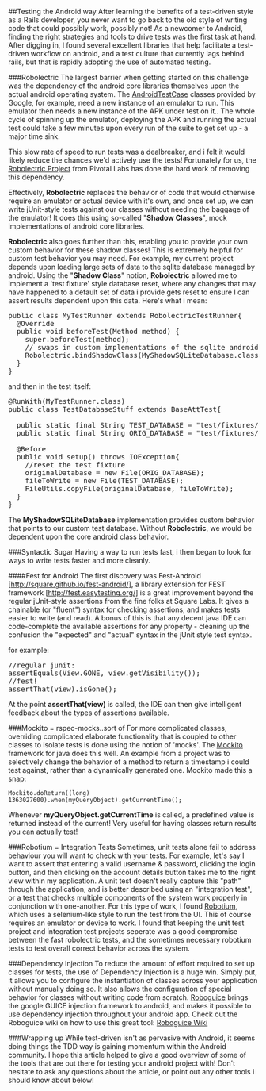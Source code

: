 ##Testing the Android way
After learning the benefits of a test-driven style as a Rails developer, you never want to go back to the old style of writing code that could possibly work, possibly not! As a newcomer to Android, finding the right strategies and tools to drive tests was the first task at hand. After digging in, I found several excellent libraries that help facilitate a test-driven workflow on android, and a test culture that currently lags behind rails, but that is rapidly adopting the use of automated testing.

###Robolectric
The largest barrier when getting started on this challenge was the dependency of the android core libraries themselves upon the actual android operating system. The [AndroidTestCase](http://developer.android.com/reference/android/test/AndroidTestCase.html) classes provided by Google, for example, need a new instance of an emulator to run.
This emulator then needs a new instance of the APK under test on it.. The whole cycle of spinning up the emulator, deploying the APK and running the actual test could take a few minutes upon every run of the suite to get set up - a major time sink.

This slow rate of speed to run tests was a dealbreaker, and i felt it would likely reduce the chances we'd actively use the tests! Fortunately for us, the [Robolectric Project](http://pivotal.github.io/robolectric/) from Pivotal Labs has done the hard work of removing this dependency. 

Effectively, **Robolectric** replaces the behavior of code that would otherwise require an emulator or actual device with it's own, and once set up, we can write jUnit-style tests against our classes without needing the baggage of the emulator! It does this using so-called "**Shadow Classes**", mock implementations of android core libraries. 

**Robolectric** also goes further than this, enabling you to provide your own custom behavior for these shadow classes! This is extremely helpful for custom test behavior you may need. For example, my current project depends upon loading large sets of data to the sqlite database managed by android. Using the "**Shadow Class**" notion, **Robolectric** allowed me to implement a 'test fixture' style database reset, where any changes that may have happened to a default set of data i provide gets reset to ensure I can assert results dependent upon this data. Here's what i mean:

<pre>
public class MyTestRunner extends RobolectricTestRunner{
  @Override
  public void beforeTest(Method method) {
    super.beforeTest(method);
    // swaps in custom implementations of the sqlite android database class.
    Robolectric.bindShadowClass(MyShadowSQLiteDatabase.class);
  }
}
</pre>

and then in the test itself:
<pre>
@RunWith(MyTestRunner.class)
public class TestDatabaseStuff extends BaseAttTest{

  public static final String TEST_DATABASE = "test/fixtures/test_database.s3db";
  public static final String ORIG_DATABASE = "test/fixtures/test_database.orig";

  @Before
  public void setup() throws IOException{
    //reset the test fixture
    originalDatabase = new File(ORIG_DATABASE);
    fileToWrite = new File(TEST_DATABASE);
    FileUtils.copyFile(originalDatabase, fileToWrite);
  }
}
</pre>

The **MyShadowSQLiteDatabase** implementation provides custom behavior that points to our custom test database. 
Without **Robolectric**, we would be dependent upon the core android class behavior.

###Syntactic Sugar
Having a way to run tests fast, i then began to look for ways to write tests faster and more cleanly. 

####Fest for Android
The first discovery was Fest-Android [http://square.github.io/fest-android/], a library extension for FEST framework [http://fest.easytesting.org/] is a great improvement beyond the regular jUnit-style assertions from the fine folks at Square Labs. It gives a chainable (or "fluent") syntax for checking  assertions, and makes tests easier to write (and read). A bonus of this is that any decent java IDE can code-complete the available assertions for any property - cleaning up the confusion the "expected" and "actual" syntax in the jUnit style test syntax.

for example:
<pre>
//regular junit:
assertEquals(View.GONE, view.getVisibility());
//fest!
assertThat(view).isGone();
</pre>

At the point **assertThat(view)** is called, the IDE can then give intelligent feedback about the types of assertions available.

###Mockito = rspec-mocks..sort of
For more complicated classes, overriding complicated elaborate functionality that is coupled to other classes to isolate tests is done using the notion of 'mocks'.
The [Mockito](https://code.google.com/p/mockito/) framework for java does this well. An example from a project was to selectively change the behavior of a method to return a timestamp i could test against, rather than a dynamically generated one. Mockito made this a snap:

`Mockito.doReturn((long) 1363027600).when(myQueryObject).getCurrentTime();`

Whenever **myQueryObject.getCurrentTime** is called, a predefined value is returned instead of the current! Very useful for having classes return results you can actually test!

###Robotium = Integration Tests
Sometimes, unit tests alone fail to address behaviour you will want to check with your tests. 
For example, let's say I want to assert that entering a valid username & password, clicking the login button, and then clicking on the account details button takes me to the right view within my application. A unit test doesn't really capture this "path" through the application, and is better described using an "integration test", or a test that checks multiple components of the system work properly in conjunction with one-another. For this type of work, I found [Robotium](https://code.google.com/p/robotium/), which uses a selenium-like style to run the test from the UI. This of course requires an emulator or device to work. I found that keeping the unit test project and integration test projects seperate was a good compromise between the fast robolectric tests, and the sometimes necessary robotium tests to test overall correct behavior across the system.

###Dependency Injection
To reduce the amount of effort required to set up classes for tests, the use of Dependency Injection is a huge win. Simply put, it allows you to configure the instantiation of classes across your application without manually doing so. It also allows the configuration of special behavior for classes without writing code from scratch. [Roboguice](https://github.com/roboguice/roboguice) brings the google GUICE injection framework to android, and makes it possible to use dependency injection throughout your android app. Check out the Roboguice wiki on how to use this great tool: [Roboguice Wiki](https://github.com/roboguice/roboguice/wiki)


###Wrapping up
While test-driven isn't as pervasive with Android, it seems doing things the TDD way is gaining momentum within the Android community. I hope this article helped to give a good overview of some of the tools that are out there for testing your android project with! Don't hesitate to ask any questions about the article, or point out any other tools i should know about below!